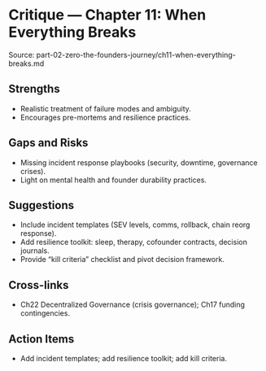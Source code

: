 # Critique — Chapter 11: When Everything Breaks

Source: part-02-zero-the-founders-journey/ch11-when-everything-breaks.md

## Strengths
- Realistic treatment of failure modes and ambiguity.
- Encourages pre-mortems and resilience practices.

## Gaps and Risks
- Missing incident response playbooks (security, downtime, governance crises).
- Light on mental health and founder durability practices.

## Suggestions
- Include incident templates (SEV levels, comms, rollback, chain reorg response).
- Add resilience toolkit: sleep, therapy, cofounder contracts, decision journals.
- Provide “kill criteria” checklist and pivot decision framework.

## Cross-links
- Ch22 Decentralized Governance (crisis governance); Ch17 funding contingencies.

## Action Items
- Add incident templates; add resilience toolkit; add kill criteria.

